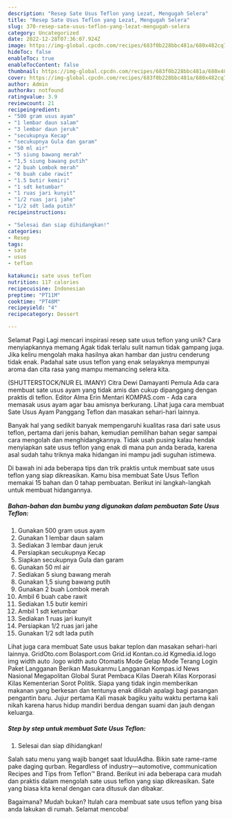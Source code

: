 ```yaml
---
description: "Resep Sate Usus Teflon yang Lezat, Mengugah Selera"
title: "Resep Sate Usus Teflon yang Lezat, Mengugah Selera"
slug: 370-resep-sate-usus-teflon-yang-lezat-mengugah-selera
category: Uncategorized
date: 2022-12-28T07:36:07.924Z
image: https://img-global.cpcdn.com/recipes/683f0b228bbc481a/680x482cq70/sate-usus-teflon-foto-resep-utama.jpg
hideToc: false
enableToc: true
enableTocContent: false
thumbnail: https://img-global.cpcdn.com/recipes/683f0b228bbc481a/680x482cq70/sate-usus-teflon-foto-resep-utama.jpg
cover: https://img-global.cpcdn.com/recipes/683f0b228bbc481a/680x482cq70/sate-usus-teflon-foto-resep-utama.jpg
author: Admin
authorAv: notfound
ratingvalue: 3.9
reviewcount: 21
recipeingredient:
- "500 gram usus ayam"
- "1 lembar daun salam"
- "3 lembar daun jeruk"
- "secukupnya Kecap"
- "secukupnya Gula dan garam"
- "50 ml air"
- "5 siung bawang merah"
- "1,5 siung bawang putih"
- "2 buah Lombok merah"
- "6 buah cabe rawit"
- "1.5 butir kemiri"
- "1 sdt ketumbar"
- "1 ruas jari kunyit"
- "1/2 ruas jari jahe"
- "1/2 sdt lada putih"
recipeinstructions:

- "Selesai dan siap dihidangkan!"
categories:
- Resep
tags:
- sate
- usus
- teflon

katakunci: sate usus teflon 
nutrition: 117 calories
recipecuisine: Indonesian
preptime: "PT11M"
cooktime: "PT48M"
recipeyield: "4"
recipecategory: Dessert

---
```



Selamat Pagi Lagi mencari inspirasi resep sate usus teflon yang unik? Cara menyiapkannya memang Agak tidak terlalu sulit namun tidak gampang juga. Jika keliru mengolah maka hasilnya akan hambar dan justru cenderung tidak enak. Padahal sate usus teflon yang enak selayaknya mempunyai aroma dan cita rasa yang mampu memancing selera kita.


(SHUTTERSTOCK/NUR EL IMANY) Citra Dewi Damayanti Pemula Ada cara membuat sate usus ayam yang tidak amis dan cukup dipanggang dengan praktis di teflon. Editor Alma Erin Mentari KOMPAS.com - Ada cara memasak usus ayam agar bau amisnya berkurang. Lihat juga cara membuat Sate Usus Ayam Panggang Teflon dan masakan sehari-hari lainnya.

Banyak hal yang sedikit banyak mempengaruhi kualitas rasa dari sate usus teflon, pertama dari jenis bahan, kemudian pemilihan bahan segar sampai cara mengolah dan menghidangkannya. Tidak usah pusing kalau hendak menyiapkan sate usus teflon yang enak di mana pun anda berada, karena asal sudah tahu triknya maka hidangan ini mampu jadi suguhan istimewa.


Di bawah ini ada beberapa tips dan trik praktis untuk membuat sate usus teflon yang siap dikreasikan. Kamu bisa membuat Sate Usus Teflon memakai 15 bahan dan 0 tahap pembuatan. Berikut ini langkah-langkah untuk membuat hidangannya.

<!--inarticleads1-->

##### Bahan-bahan dan bumbu yang digunakan dalam pembuatan Sate Usus Teflon:

1. Gunakan 500 gram usus ayam
1. Gunakan 1 lembar daun salam
1. Sediakan 3 lembar daun jeruk
1. Persiapkan secukupnya Kecap
1. Siapkan secukupnya Gula dan garam
1. Gunakan 50 ml air
1. Sediakan 5 siung bawang merah
1. Gunakan 1,5 siung bawang putih
1. Gunakan 2 buah Lombok merah
1. Ambil 6 buah cabe rawit
1. Sediakan 1.5 butir kemiri
1. Ambil 1 sdt ketumbar
1. Sediakan 1 ruas jari kunyit
1. Persiapkan 1/2 ruas jari jahe
1. Gunakan 1/2 sdt lada putih


Lihat juga cara membuat Sate usus bakar teplon dan masakan sehari-hari lainnya. GridOto.com Bolasport.com Grid.id Kontan.co.id Kgmedia.id.logo img width auto .logo width auto Otomatis Mode Gelap Mode Terang Login Paket Langganan Berikan Masukanmu Langganan Kompas.id News Nasional Megapolitan Global Surat Pembaca Kilas Daerah Kilas Korporasi Kilas Kementerian Sorot Politik. Siapa yang tidak ingin memberikan makanan yang berkesan dan tentunya enak dilidah apalagi bagi pasangan pengantin baru. Jujur pertama Kali masak bagiku yaitu waktu pertama kali nikah karena harus hidup mandiri berdua dengan suami dan jauh dengan keluarga. 

<!--inarticleads2-->

##### Step by step untuk membuat Sate Usus Teflon:


1. Selesai dan siap dihidangkan!

Salah satu menu yang wajib banget saat IduulAdha. Bikin sate rame-rame pake daging qurban. Regardless of industry—automotive, communication Recipes and Tips from Teflon™ Brand. Berikut ini ada beberapa cara mudah dan praktis dalam mengolah sate usus teflon yang siap dikreasikan. Sate yang biasa kita kenal dengan cara ditusuk dan dibakar. 

Bagaimana? Mudah bukan? Itulah cara membuat sate usus teflon yang bisa anda lakukan di rumah. Selamat mencoba!
